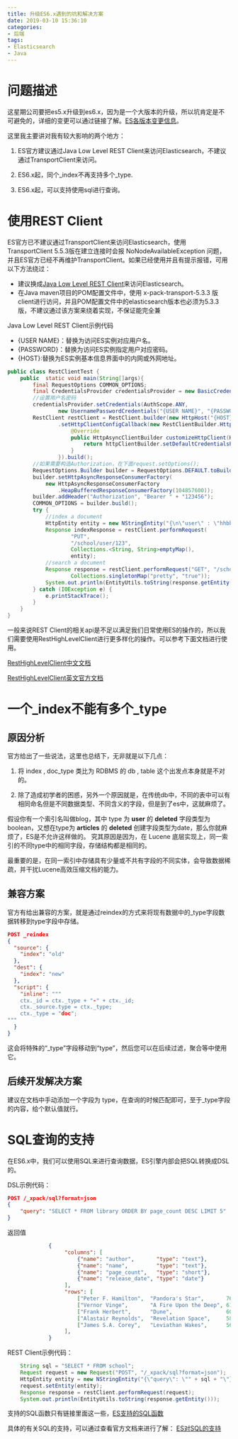 ```yaml
---
title: 升级ES6.x遇到的坑和解决方案
date: 2019-03-10 15:36:10
categories: 
- 后端
tags:
- Elasticsearch
- Java
---
```


# 问题描述

这星期公司要把es5.x升级到es6.x，因为是一个大版本的升级，所以坑肯定是不可避免的，详细的变更可以通过链接了解。[ES各版本变更信息](https://www.elastic.co/guide/en/elasticsearch/reference/6.6/es-release-notes.html)。

这里我主要讲对我有较大影响的两个地方：

1. ES官方建议通过Java Low Level REST Client来访问Elasticsearch，不建议通过TransportClient来访问。

2. ES6.x起，同个_index不再支持多个_type.

3. ES6.x起，可以支持使用sql进行查询。

# 使用REST Client

ES官方已不建议通过TransportClient来访问Elasticsearch，使用TransportClient 5.5.3版在建立连接时会报 NoNodeAvailableException 问题，并且ES官方已经不再维护TransportClient。如果已经使用并且有提示报错，可用以下方法绕过：

* 建议换成[Java Low Level REST Client](https://www.elastic.co/guide/en/elasticsearch/client/java-rest/current/java-rest-low.html)来访问Elasticsearch。
* 在Java maven项目的POM配置文件中，使用 x-pack-transport-5.3.3 版client进行访问，并且POM配置文件中的elasticsearch版本也必须为5.3.3版，不建议通过该方案来绕着实现，不保证能完全兼

Java Low Level REST Client示例代码

* {USER NAME}：替换为访问ES实例对应用户名。
* {PASSWORD}：替换为访问ES实例指定用户对应密码。
* {HOST}:替换为ES实例基本信息界面中的内网或外网地址。
  
```java
public class RestClientTest {
    public  static void main(String[]args){
        final RequestOptions COMMON_OPTIONS;
        final CredentialsProvider credentialsProvider = new BasicCredentialsProvider();
        //设置用户名密码
        credentialsProvider.setCredentials(AuthScope.ANY,
                new UsernamePasswordCredentials("{USER NAME}", "{PASSWORD}"));
        RestClient restClient = RestClient.builder(new HttpHost("{HOST}", 9200))
                .setHttpClientConfigCallback(new RestClientBuilder.HttpClientConfigCallback() {
                    @Override
                    public HttpAsyncClientBuilder customizeHttpClient(HttpAsyncClientBuilder httpClientBuilder) {
                        return httpClientBuilder.setDefaultCredentialsProvider(credentialsProvider);
                    }
                }).build();
        //如果需要构造Authorization，在下面request.setOptions();
        RequestOptions.Builder builder = RequestOptions.DEFAULT.toBuilder();
        builder.setHttpAsyncResponseConsumerFactory(
            new HttpAsyncResponseConsumerFactory
                .HeapBufferedResponseConsumerFactory(104857600));
        builder.addHeader("Authorization", "Bearer " + "123456");
        COMMON_OPTIONS = builder.build();
        try {
            //index a document
            HttpEntity entity = new NStringEntity("{\n\"user\" : \"hhbbz\"\n}", ContentType.APPLICATION_JSON);
            Response indexResponse = restClient.performRequest(
                    "PUT",
                    "/school/user/123",
                    Collections.<String, String>emptyMap(),
                    entity);
            //search a document
            Response response = restClient.performRequest("GET", "/school/user/123",
                    Collections.singletonMap("pretty", "true"));
            System.out.println(EntityUtils.toString(response.getEntity()));
        } catch (IOException e) {
            e.printStackTrace();
        }
    }
}
```

一般来说REST Client的相关api是不足以满足我们日常使用ES的操作的，所以我们需要使用RestHighLevelClient进行更多样化的操作。可以参考下面文档进行使用。

[RestHighLevelClient中文文档](https://my.oschina.net/GinkGo/blog/1853345#h1_1)

[RestHighLevelClient英文官方文档](https://www.elastic.co/guide/en/elasticsearch/client/java-rest/current/java-rest-high.html)

# 一个_index不能有多个_type

## 原因分析

官方给出了一些说法，这里也总结下，无非就是以下几点：

1. 将 index , doc_type 类比为 RDBMS 的 db , table 这个出发点本身就是不对的。

2. 除了造成初学者的困惑，另外一个原因就是，在传统db中，不同的表中可以有相同命名但是不同数据类型、不同含义的字段，但是到了es中，这就麻烦了。

假设你有一个索引名叫做blog，其中 type 为 **user** 的 **deleted** 字段类型为boolean，又想在type为 **articles** 的 **deleted** 创建字段类型为date，那么你就麻烦了，ES是不允许这样做的。
究其原因是因为，在 Lucene 底层实现上，同一索引的不同type中的相同字段，存储结构都是相同的。

最重要的是，在同一索引中存储具有少量或不共有字段的不同实体，会导致数据稀疏，并干扰Lucene高效压缩文档的能力。

## 兼容方案

官方有给出兼容的方案，就是通过reindex的方式来将现有数据中的_type字段数据转移到type字段中存储。

```json
POST _reindex
{
  "source": {
    "index": "old"
  },
  "dest": {
    "index": "new"
  },
  "script": {
    "inline": """
    ctx._id = ctx._type + "-" + ctx._id;
    ctx._source.type = ctx._type;
    ctx._type = "doc";
"""
  }
}
```

这会将特殊的“_type”字段移动到“type”，然后您可以在后续过滤，聚合等中使用它。

## 后续开发解决方案

建议在文档中手动添加一个字段为 type，在查询的时候匹配即可，至于_type字段的内容，给个默认值就行。

# SQL查询的支持

在ES6.x中，我们可以使用SQL来进行查询数据，ES引擎内部会把SQL转换成DSL的。

DSL示例代码：

```json
POST /_xpack/sql?format=json
{
    "query": "SELECT * FROM library ORDER BY page_count DESC LIMIT 5"
}
```

返回值

```json
             {
                  "columns": [
                      {"name": "author",       "type": "text"},
                      {"name": "name",         "type": "text"},
                      {"name": "page_count",   "type": "short"},
                      {"name": "release_date", "type": "date"}
                  ],
                  "rows": [
                      ["Peter F. Hamilton",  "Pandora's Star",       768, "2004-03-02T00:00:00.000Z"],
                      ["Vernor Vinge",       "A Fire Upon the Deep", 613, "1992-06-01T00:00:00.000Z"],
                      ["Frank Herbert",      "Dune",                 604, "1965-06-01T00:00:00.000Z"],
                      ["Alastair Reynolds",  "Revelation Space",     585, "2000-03-15T00:00:00.000Z"],
                      ["James S.A. Corey",   "Leviathan Wakes",      561, "2011-06-02T00:00:00.000Z"]
                  ],
             }
```

REST Client示例代码：

```java
    String sql = "SELECT * FROM school";
    Request request = new Request("POST", "/_xpack/sql?format=json");
    HttpEntity entity = new NStringEntity("{\"query\": \"" + sql + "\"}", ContentType.APPLICATION_JSON);
    request.setEntity(entity);
    Response response = restClient.performRequest(request);
    System.out.println(EntityUtils.toString(response.getEntity()));
```

支持的SQL函数只有链接里面这一些，[ES支持的SQL函数](https://www.elastic.co/guide/en/elasticsearch/reference/6.6/sql-syntax-show-functions.html)

具体的有关SQL的支持，可以通过查看官方文档来进行了解：
[ES对SQL的支持](https://www.elastic.co/guide/en/elasticsearch/reference/6.6/xpack-sql.html)


